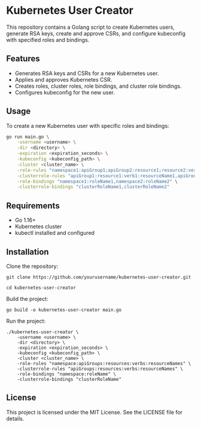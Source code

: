 # Kubernetes User Creator

This repository contains a Golang script to create Kubernetes users, generate RSA keys, create and approve CSRs, and configure kubeconfig with specified roles and bindings.

## Features

- Generates RSA keys and CSRs for a new Kubernetes user.
- Applies and approves Kubernetes CSR.
- Creates roles, cluster roles, role bindings, and cluster role bindings.
- Configures kubeconfig for the new user.

## Usage

To create a new Kubernetes user with specific roles and bindings:

```sh
go run main.go \
    -username <username> \
    -dir <directory> \
    -expiration <expiration_seconds> \
    -kubeconfig <kubeconfig_path> \
    -cluster <cluster_name> \
    -role-rules "namespace1:apiGroup1;apiGroup2:resource1;resource2:verb1;verb2:resourceName1;resourceName2,namespace2:apiGroup3:resource3:verb3" \
    -clusterrole-rules "apiGroup1:resource1:verb1:resourceName1,apiGroup2:resource2:verb2" \
    -role-bindings "namespace1:roleName1,namespace2:roleName2" \
    -clusterrole-bindings "clusterRoleName1,clusterRoleName2"
```

## Requirements
- Go 1.16+
- Kubernetes cluster
- kubectl installed and configured

## Installation

Clone the repository:
```
git clone https://github.com/yourusername/kubernetes-user-creator.git

cd kubernetes-user-creator
```

Build the project:
```
go build -o kubernetes-user-creator main.go
```

Run the project:
```
./kubernetes-user-creator \
    -username <username> \
    -dir <directory> \
    -expiration <expiration_seconds> \
    -kubeconfig <kubeconfig_path> \
    -cluster <cluster_name> \
    -role-rules "namespace:apiGroups:resources:verbs:resourceNames" \
    -clusterrole-rules "apiGroups:resources:verbs:resourceNames" \
    -role-bindings "namespace:roleName" \
    -clusterrole-bindings "clusterRoleName"
```

## License
This project is licensed under the MIT License. See the LICENSE file for details.